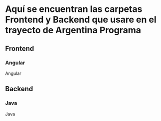 # Aquí se encuentran las carpetas Frontend y Backend que usare en el trayecto de Argentina Programa

##  Frontend

### Angular

Angular

## Backend

### Java

Java